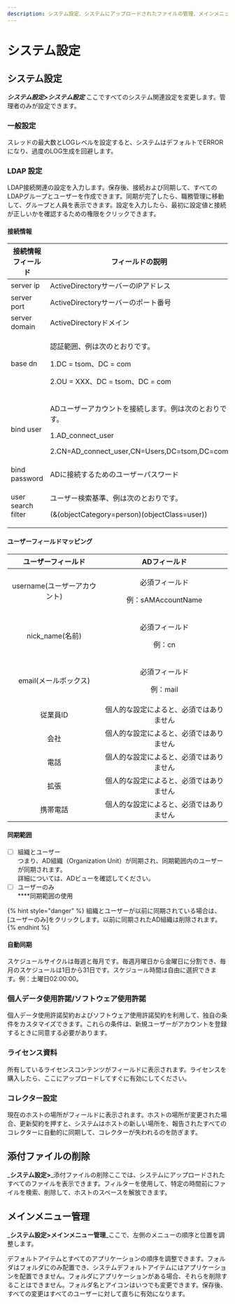 ```yaml
---
description: システム設定、システムにアップロードされたファイルの管理、メインメニューのレイアウト設定
---
```


# システム設定

## システム設定

_**システム設定>システム設定**_ ここですべてのシステム関連設定を変更します。管理者のみが設定できます。

### 一般設定

スレッドの最大数とLOGレベルを設定すると、システムはデフォルトでERRORになり、過度のLOG生成を回避します。

### LDAP 設定

LDAP接続関連の設定を入力します。保存後、接続および同期して、すべてのLDAPグループとユーザーを作成できます。同期が完了したら、職務管理に移動して、グループと人員を表示できます。設定を入力したら、最初に設定値と接続が正しいかを確認するための権限をクリックできます。

#### 接続情報

| 接続情報フィールド          | フィールドの説明                                                                                                       |
| ------------------ | -------------------------------------------------------------------------------------------------------------- |
| server ip          | ActiveDirectoryサーバーのIPアドレス                                                                                     |
| server port        | ActiveDirectoryサーバーのポート番号                                                                                      |
| server domain      | ActiveDirectoryドメイン                                                                                            |
| base dn            | <p>認証範囲、例は次のとおりです。</p><p>1.DC = tsom、DC = com </p><p>2.OU = XXX、DC = tsom、DC = com</p>                         |
| bind user          | <p>ADユーザーアカウントを接続します。例は次のとおりです。</p><p>1.AD_connect_user</p><p>2.CN=AD_connect_user,CN=Users,DC=tsom,DC=com</p> |
| bind password      | ADに接続するためのユーザーパスワード                                                                                            |
| user search filter | <p>ユーザー検索基準、例は次のとおりです。</p><p>(&#x26;(objectCategory=person)(objectClass=user))</p>                             |

#### ユーザーフィールドマッピング

|      ユーザーフィールド      |                ADフィールド                |
| :-----------------: | :-----------------------------------: |
| username(ユーザーアカウント) | <p>必須フィールド</p><p>例：sAMAccountName</p> |
|    nick\_name(名前)   |       <p>必須フィールド</p><p>例：cn</p>       |
|    email(メールボックス)   |      <p>必須フィールド</p><p>例：mail</p>      |
|        従業員ID        |          個人的な設定によると、必須ではありません         |
|          会社         |          個人的な設定によると、必須ではありません         |
|          電話         |          個人的な設定によると、必須ではありません         |
|          拡張         |          個人的な設定によると、必須ではありません         |
|         携帯電話        |          個人的な設定によると、必須ではありません         |

#### 同期範囲

* [ ] 組織とユーザー\
  つまり、AD組織（Organization Unit）が同期され、同期範囲内のユーザーが同期されます。\
  詳細については、ADビューを確認してください。
* [ ] ユーザーのみ\
  ****同期範囲の使用

{% hint style="danger" %}
組織とユーザーが以前に同期されている場合は、\[ユーザーのみ]をクリックします。以前に同期されたAD組織は削除されます。
{% endhint %}

#### 自動同期

スケジュールサイクルは毎週と毎月です。毎週月曜日から金曜日に分割でき、毎月のスケジュールは1日から31日です。スケジュール時間は自由に選択できます。例：土曜日02:00:00。

### **個人データ使用許諾/ソフトウェア使用許諾**

個人データ使用許諾契約およびソフトウェア使用許諾契約を利用して、独自の条件をカスタマイズできます。これらの条件は、新規ユーザーがアカウントを登録するときに同意する必要があります。

### **ライセンス資料**

所有しているライセンスコンテンツがフィールドに表示されます。ライセンスを購入したら、ここにアップロードしてすぐに有効にしてください。

### コレクター設定

現在のホストの場所がフィールドに表示されます。ホストの場所が変更された場合、更新契約を押すと、システムはホストの新しい場所を、報告されたすべてのコレクターに自動的に同期して、コレクターが失われるのを防ぎます。

## 添付ファイルの削除

_**システム設定>**_添付ファイルの削除ここでは、システムにアップロードされたすべてのファイルを表示できます。フィルターを使用して、特定の時間前にファイルを検索、削除して、ホストのスペースを解放できます。

## メインメニュー管理

_**システム設定>メインメニュー管理**_ここで、左側のメニューの順序と位置を調整します。

デフォルトアイテムとすべてのアプリケーションの順序を調整できます。フォルダはフォルダにのみ配置でき、システムデフォルトアイテムにはアプリケーションを配置できません。フォルダにアプリケーションがある場合、それらを削除することはできません。フォルダ名とアイコンはいつでも変更できます。保存後、すべての変更はすべてのユーザーに対して直ちに有効になります。
